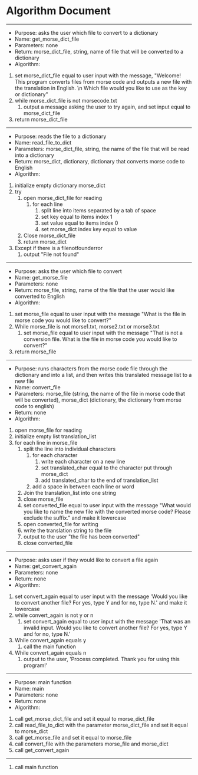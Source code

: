 # Algorithm Document

---------------
* Purpose: asks the user which file to convert to a dictionary
* Name: get_morse_dict_file
* Parameters: none
* Return: morse_dict_file, string, name of file that will be converted to a dictionary
* Algorithm:
1. set morse_dict_file equal to user input with the message, "Welcome! This program converts files from morse code and outputs a new file with the translation in English. \n Which file would you like to use as the key or dictionary"
2. while morse_dict_file is not morsecode.txt
   1. output a message asking the user to try again, and set input equal to morse_dict_file
3. return morse_dict_file

-------------

* Purpose: reads the file to a dictionary
* Name: read_file_to_dict
* Parameters: morse_dict_file, string, the name of the file that will be read into a dictionary 
* Return: morse_dict, dictionary, dictionary that converts morse code to English
* Algorithm:
1. initialize empty dictionary morse_dict
2. try
   1. open morse_dict_file for reading
      1. for each line
         1. split line into items separated by a tab of space
         2. set key equal to items index 1
         3. set value equal to items index 0
         4. set morse_dict index key equal to value
   2. Close morse_dict_file
   3. return morse_dict
3. Except if there is a filenotfounderror
   1. output "File not found"
-------------

* Purpose: asks the user which file to convert
* Name: get_morse_file
* Parameters: none
* Return: morse_file, string, name of the file that the user would like converted to English
* Algorithm:
1. set morse_file equal to user input with the message "What is the file in morse code you would like to convert?"
2. While morse_file is not morse1.txt, morse2.txt or morse3.txt
   1. set morse_file equal to user input with the message "That is not a conversion file. What is the file in morse code you would like to convert?"
3. return morse_file

-------------

* Purpose: runs characters from the morse code file through the dictionary and into a list, and then writes this translated message list to a new file
* Name: convert_file
* Parameters: morse_file (string, the name of the file in morse code that will be converted), morse_dict (dictionary, the dictionary from morse code to english)
* Return: none
* Algorithm:
1. open morse_file for reading
2. initialize empty list translation_list
3. for each line in morse_file
   1. split the line into individual characters
      1. for each character
         1. write each character on a new line
         2. set translated_char equal to the character put through morse_dict
         3. add translated_char to the end of translation_list
      2. add a space in between each line or word
   2. Join the translation_list into one string
   3. close morse_file
   4. set converted_file equal to user input with the message "What would you like to name the new file with the converted morse code? Please exclude the suffix." and make it lowercase 
   5. open converted_file for writing
   6. write the translation string to the file
   7. output to the user "the file has been converted"
   8. close converted_file

-------------

* Purpose: asks user if they would like to convert a file again
* Name: get_convert_again
* Parameters: none
* Return: none
* Algorithm:
1. set convert_again equal to user input with the message 'Would you like to convert another file? For yes, type Y and for no, type N.' and make it lowercase
2. while convert_again is not y or n
   1. set convert_again equal to user input with the message 'That was an invalid input. Would you like to convert another file? For yes, type Y and for no, type N.'
3. While convert_again equals y
   1. call the main function
4. While convert_again equals n
   1. output to the user, 'Process completed. Thank you for using this program!'

-------------

* Purpose: main function
* Name: main
* Parameters: none
* Return: none
* Algorithm:
1. call get_morse_dict_file and set it equal to morse_dict_file
2. call read_file_to_dict with the parameter morse_dict_file and set it equal to morse_dict
3. call get_morse_file and set it equal to morse_file
4. call convert_file with the parameters morse_file and morse_dict
5. call get_convert_again

-------------

1. call main function

